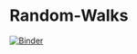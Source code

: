 # Random-Walks

[![Binder](https://mybinder.org/badge_logo.svg)](https://mybinder.org/v2/gh/SaraM92/Random-Walks/master)
